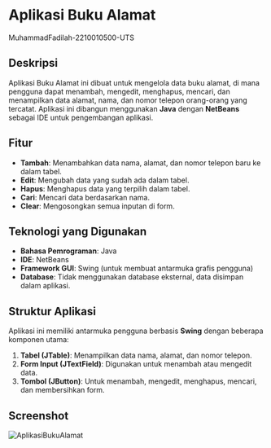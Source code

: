 # Aplikasi Buku Alamat

MuhammadFadilah-2210010500-UTS

## Deskripsi

Aplikasi Buku Alamat ini dibuat untuk mengelola data buku alamat, di mana pengguna dapat menambah, mengedit, menghapus, mencari, dan menampilkan data alamat, nama, dan nomor telepon orang-orang yang tercatat. Aplikasi ini dibangun menggunakan **Java** dengan **NetBeans** sebagai IDE untuk pengembangan aplikasi.

## Fitur

- **Tambah**: Menambahkan data nama, alamat, dan nomor telepon baru ke dalam tabel.
- **Edit**: Mengubah data yang sudah ada dalam tabel.
- **Hapus**: Menghapus data yang terpilih dalam tabel.
- **Cari**: Mencari data berdasarkan nama.
- **Clear**: Mengosongkan semua inputan di form.

## Teknologi yang Digunakan

- **Bahasa Pemrograman**: Java
- **IDE**: NetBeans
- **Framework GUI**: Swing (untuk membuat antarmuka grafis pengguna)
- **Database**: Tidak menggunakan database eksternal, data disimpan dalam aplikasi.

## Struktur Aplikasi

Aplikasi ini memiliki antarmuka pengguna berbasis **Swing** dengan beberapa komponen utama:
1. **Tabel (JTable)**: Menampilkan data nama, alamat, dan nomor telepon.
2. **Form Input (JTextField)**: Digunakan untuk menambah atau mengedit data.
3. **Tombol (JButton)**: Untuk menambah, mengedit, menghapus, mencari, dan membersihkan form.

## Screenshot
![AplikasiBukuAlamat](https://github.com/user-attachments/assets/403af80b-8534-4725-b927-3bbc64ef2bde)




